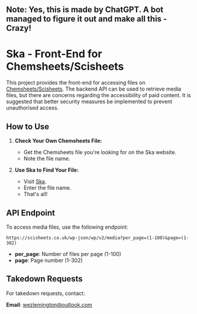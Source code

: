 ## Note: Yes, this is made by ChatGPT. A bot managed to figure it out and make all this - Crazy!

# Ska - Front-End for Chemsheets/Scisheets

This project provides the front-end for accessing files on [Chemsheets/Scisheets](https://www.scisheets.co.uk/). The backend API can be used to retrieve media files, but there are concerns regarding the accessibility of paid content. It is suggested that better security measures be implemented to prevent unauthorised access.

## How to Use

1. **Check Your Own Chemsheets File:**
   * Get the Chemsheets file you're looking for on the Ska website.
   * Note the file name.

2. **Use Ska to Find Your File:**
   * Visit [Ska](https://wezlemin.github.io/ska/).
   * Enter the file name.
   * That's all!

## API Endpoint

To access media files, use the following endpoint:

```
https://scisheets.co.uk/wp-json/wp/v2/media?per_page=(1-100)&page=(1-302)
```

* **per_page**: Number of files per page (1-100)
* **page**: Page number (1-302)

## Takedown Requests

For takedown requests, contact:

**Email**: [wezlemington@outlook.com](mailto:wezlemington@outlook.com)
